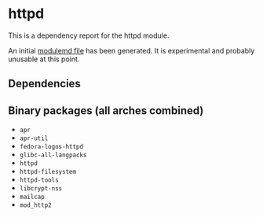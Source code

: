 # httpd
This is a dependency report for the httpd module.

An initial [modulemd file](httpd.yaml) has been generated. It is experimental and probably unusable at this point.
## Dependencies
## Binary packages (all arches combined)
* `apr`
* `apr-util`
* `fedora-logos-httpd`
* `glibc-all-langpacks`
* `httpd`
* `httpd-filesystem`
* `httpd-tools`
* `libcrypt-nss`
* `mailcap`
* `mod_http2`
